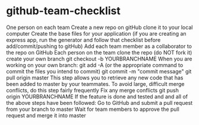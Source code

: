 # github-team-checklist


One person on each team
Create a new repo on gitHub
clone it to your local computer
Create the base files for your application (if you are creating an express app, run the generator and follow that checklist before add/commit/pushing to gitHub)
Add each team member as a collaborator to the repo on GitHub
Each person on the team
clone the repo (do NOT fork it)
create your own branch git checkout -b YOURBRANCHNAME
When you are working on your own branch:
git add -A (or the appropriate command to commit the files you intend to commit)
git commit -m "commit message"
git pull origin master This step allows you to retrieve any new code that has been added to master by your teammates. To avoid large, difficult merge conflicts, do this step fairly frequently
Fix any merge conflicts
git push origin YOURBRANCHNAME
If the feature is done and tested and and all of the above steps have been followed:
Go to GitHub and submit a pull request from your branch to master
Wait for team members to approve the pull request and merge it into master
